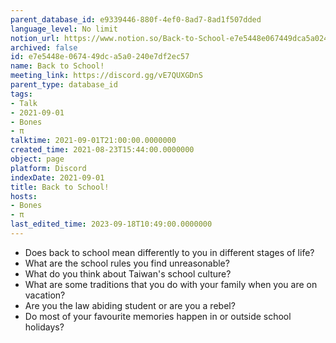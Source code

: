 ```yaml
---
parent_database_id: e9339446-880f-4ef0-8ad7-8ad1f507dded
language_level: No limit
notion_url: https://www.notion.so/Back-to-School-e7e5448e067449dca5a0240e7df2ec57
archived: false
id: e7e5448e-0674-49dc-a5a0-240e7df2ec57
name: Back to School!
meeting_link: https://discord.gg/vE7QUXGDnS
parent_type: database_id
tags:
- Talk
- 2021-09-01
- Bones
- π
talktime: 2021-09-01T21:00:00.0000000
created_time: 2021-08-23T15:44:00.0000000
object: page
platform: Discord
indexDate: 2021-09-01
title: Back to School!
hosts:
- Bones
- π
last_edited_time: 2023-09-18T10:49:00.0000000
---
```


   - Does back to school mean differently to you in different stages of life?
   - What are the school rules you find unreasonable?
   - What do you think about Taiwan's school culture?
   - What are some traditions that you do with your family when you are on vacation?
   - Are you the law abiding student or are you a rebel?
   - Do most of your favourite memories happen in or outside school holidays?








